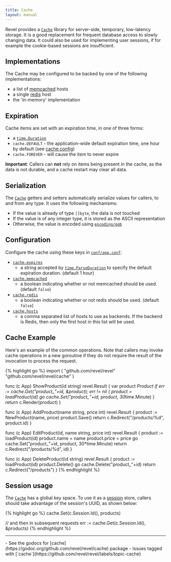 ```yaml
---
title: Cache
layout: manual
---
```


Revel provides a [`Cache`](https://godoc.org/github.com/revel/revel/cache#Cache) library for server-side, temporary, low-latency
storage.  It is a good replacement for frequent database access to slowly
changing data. It could also be used for implementing user sessions, if for example the cookie-based sessions are insufficient.

## Implementations

The Cache may be configured to be backed by one of the following implementations:

* a list of [memcached](http://memcached.org/) hosts
* a single [redis](http://redis.io) host
* the 'in-memory' implementation

## Expiration

Cache items are set with an expiration time, in one of three forms:

* a [`time.Duration`](http://golang.org/pkg/time/#Duration)
* `cache.DEFAULT` - the application-wide default expiration time, one hour by default (see [cache config](appconf.html#cache))
* `cache.FOREVER` - will cause the item to never expire

<div class="alert alert-info"><b>Important</b>: Callers can <b>not</b> rely on items being present in the cache, as
  the data is not durable, and a cache restart may clear all data.</div>

## Serialization

The [`Cache`](https://godoc.org/github.com/revel/revel/cache#Cache) getters and setters automatically serialize values for callers, to
and from any type.  It uses the following mechanisms:

* If the value is already of type `[]byte`, the data is not touched
* If the value is of any integer type, it is stored as the ASCII representation
* Otherwise, the value is encoded using [`encoding/gob`](http://golang.org/pkg/encoding/gob/)



## Configuration

Configure the cache using these keys in [`conf/app.conf`](appconf.html):

* [`cache.expires`](appconf.html#cacheexpires) 
    - a string accepted by  [`time.ParseDuration`](http://golang.org/pkg/time/#ParseDuration) to specify
        the default expiration duration.  (default 1 hour)
* [`cache.memcached`](appconf.html#cachememcached) 
    - a boolean indicating whether or not memcached should be
        used. (default `false`)
* [`cache.redis`](appconf.html#cacheredis) 
    - a boolean indicating whether or not redis should be
        used. (default `false`)
* [`cache.hosts`](appconf.html#cachehosts) 
    - a comma separated list of hosts to use as backends.  If the backend is Redis,
        then only the first host in this list will be used.

## Cache Example

Here's an example of the common operations.  Note that callers may invoke cache
operations in a new goroutine if they do not require the result of the
invocation to process the request.

{% highlight go %}
import (
	"github.com/revel/revel"
	"github.com/revel/revel/cache"
)

func (c App) ShowProduct(id string) revel.Result {
	var product *Product 
	if err := cache.Get("product_"+id, &product); err != nil {
	    product = loadProduct(id)
	    go cache.Set("product_"+id, product, 30*time.Minute)
	}
	return c.Render(product)
}

func (c App) AddProduct(name string, price int) revel.Result {
	product := NewProduct(name, price)
	product.Save()
	return c.Redirect("/products/%d", product.id)
}

func (c App) EditProduct(id, name string, price int) revel.Result {
	product := loadProduct(id)
	product.name = name
	product.price = price
	go cache.Set("product_"+id, product, 30*time.Minute)
	return c.Redirect("/products/%d", id)
}

func (c App) DeleteProduct(id string) revel.Result {
	product := loadProduct(id)
	product.Delete()
	go cache.Delete("product_"+id)
	return c.Redirect("/products")
}
{% endhighlight %}

## Session usage

The [`Cache`](https://godoc.org/github.com/revel/revel/cache#Cache) has a global key space. To use it as a [session](sessionflash.html) store, callers should
take advantage of the session's UUID, as shown below:

{% highlight go %}
cache.Set(c.Session.Id(), products)

// and then in subsequent requests
err := cache.Get(c.Session.Id(), &products)
{% endhighlight %}

<hr>
- See the godocs for [cache](https://godoc.org/github.com/revel/revel/cache) package
- Issues tagged with [`cache`](https://github.com/revel/revel/labels/topic-cache)
